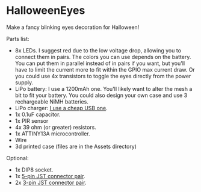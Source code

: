 # HalloweenEyes
Make a fancy blinking eyes decoration for Halloween!

Parts list:

* 8x LEDs. I suggest red due to the low voltage drop, allowing you to connect them in pairs. The colors you can use depends on the battery. You can put them in parallel instead of in pairs if you want, but you'll have to limit the current more to fit within the GPIO max current draw. Or you could use 4x transistors to toggle the eyes directly from the power supply.
* LiPo battery: I use a 1200mAh one. You'll likely want to alter the mesh a bit to fit your battery. You could also design your own case and use 3 rechargeable NiMH batteries.
* LiPo charger: [I use a cheap USB one](https://www.aliexpress.com/item/32583428593.html).
* 1x 0.1uF capacitor.
* 1x PIR sensor
* 4x 39 ohm (or greater) resistors.
* 1x ATTINY13A microcontroller.
* Wire
* 3d printed case (files are in the Assets directory)

Optional:

* 1x DIP8 socket.
* 1x [5-pin JST connector pair](https://www.digikey.se/product-detail/en/jst-sales-america-inc/B5B-XH-A-LF-SN/455-2270-ND/1530483).
* 2x [3-pin JST connector pair](https://www.digikey.se/product-detail/en/jst-sales-america-inc/B3B-XH-A-LF-SN/455-2248-ND/1651046).




